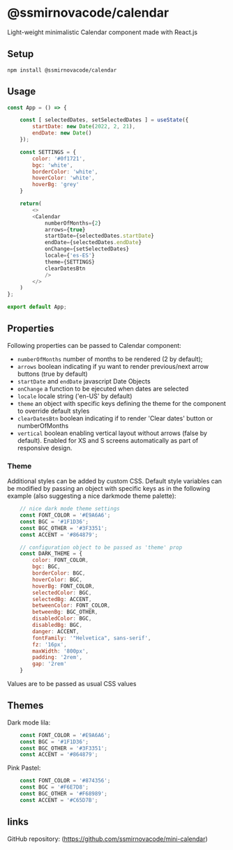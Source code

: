 # @ssmirnovacode/calendar
Light-weight minimalistic Calendar component made with React.js

## Setup
```
npm install @ssmirnovacode/calendar
```

## Usage

```js
const App = () => {

    const [ selectedDates, setSelectedDates ] = useState({
        startDate: new Date(2022, 2, 21),
        endDate: new Date()
    });

    const SETTINGS = {
        color: '#0f1721',
        bgc: 'white',
        borderColor: 'white',
        hoverColor: 'white',
        hoverBg: 'grey'
    }

    return(
        <>
        <Calendar 
            numberOfMonths={2} 
            arrows={true} 
            startDate={selectedDates.startDate} 
            endDate={selectedDates.endDate} 
            onChange={setSelectedDates} 
            locale={'es-ES'}
            theme={SETTINGS}
            clearDatesBtn
            />
        </>
    )
};

export default App;
```

## Properties

Following properties can be passed to Calendar component:
- `numberOfMonths` number of months to be rendered (2 by default);
- `arrows` boolean indicating if yu want to render previous/next arrow buttons (true by default)
- `startDate` and `endDate` javascript Date Objects
- `onChange` a function to be ejecuted when dates are selected
- `locale` locale string ('en-US' by default)
- `theme` an object with specific keys defining the theme for the component to override default styles
- `clearDatesBtn` boolean indicating if to render 'Clear dates' button or numberOfMonths
- `vertical` boolean enabling vertical layout without arrows (false by default). Enabled for XS and S screens automatically as part of responsive design.

### Theme

Additional styles can be added by custom CSS.
Default style variables can be modified by passing an object with specific keys as in the following example (also suggesting a nice darkmode theme palette):

```js
    // nice dark mode theme settings
    const FONT_COLOR = '#E9A6A6';
    const BGC = '#1F1D36';
    const BGC_OTHER = '#3F3351';
    const ACCENT = '#864879';

    // configuration object to be passed as 'theme' prop
    const DARK_THEME = {
        color: FONT_COLOR, 
        bgc: BGC, 
        borderColor: BGC,
        hoverColor: BGC,
        hoverBg: FONT_COLOR,
        selectedColor: BGC, 
        selectedBg: ACCENT,
        betweenColor: FONT_COLOR,
        betweenBg: BGC_OTHER, 
        disabledColor: BGC,
        disabledBg: BGC,
        danger: ACCENT,
        fontFamily: '"Helvetica", sans-serif',
        fz: '16px',
        maxWidth: '800px',
        padding: '2rem',
        gap: '2rem'
    }

```
Values are to be passed as usual CSS values

## Themes

Dark mode lila:
```js
    const FONT_COLOR = '#E9A6A6';
    const BGC = '#1F1D36';
    const BGC_OTHER = '#3F3351';
    const ACCENT = '#864879';
```

Pink Pastel:
```js
    const FONT_COLOR = '#874356';
    const BGC = '#F6E7D8';
    const BGC_OTHER = '#F68989';
    const ACCENT = '#C65D7B';
```

## links
GitHub repository: (https://github.com/ssmirnovacode/mini-calendar)

